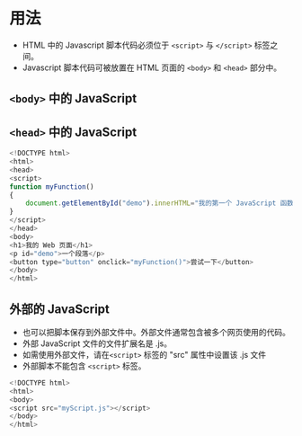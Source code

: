 # 用法

- HTML 中的 Javascript 脚本代码必须位于 `<script>` 与 `</script>` 标签之间。
- Javascript 脚本代码可被放置在 HTML 页面的 `<body>` 和 `<head>` 部分中。

## `<body>` 中的 JavaScript

## `<head>` 中的 JavaScript

```JavaScript
<!DOCTYPE html>
<html>
<head>
<script>
function myFunction()
{
    document.getElementById("demo").innerHTML="我的第一个 JavaScript 函数";
}
</script>
</head>
<body>
<h1>我的 Web 页面</h1>
<p id="demo">一个段落</p>
<button type="button" onclick="myFunction()">尝试一下</button>
</body>
</html>
```

## 外部的 JavaScript

- 也可以把脚本保存到外部文件中。外部文件通常包含被多个网页使用的代码。
- 外部 JavaScript 文件的文件扩展名是 .js。
- 如需使用外部文件，请在`<script>` 标签的 "src" 属性中设置该 .js 文件
- 外部脚本不能包含 `<script>` 标签。

```JavaScript
<!DOCTYPE html>
<html>
<body>
<script src="myScript.js"></script>
</body>
</html>
```
